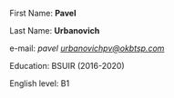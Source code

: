 First Name: **Pavel**

Last Name: **Urbanovich**

e-mail: *pavel urbanovichpv@okbtsp.com*

Education: BSUIR (2016-2020)

English level: B1
